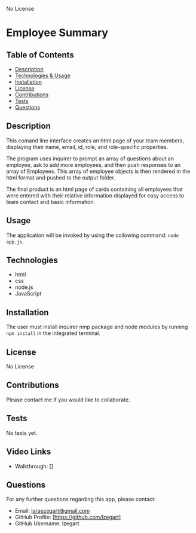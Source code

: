 
  No License 

  # Employee Summary

  ## Table of Contents
  * [Description](#description)
  * [Technologies & Usage](#technologies-&-usage) 
  * [Installation](#installation)
  * [License](#license)
  * [Contributions](#contributions)
  * [Tests](#tests)
  * [Questions](#questions)

  ## Description
  This comand line interface creates an html page of your team members, displaying their name, email, id, role, and role-specific properties.

  The program uses inquirer to prompt an array of questions about an employee, ask to add more employees, and then push responses to an array of Employees. This array of employee objects is then rendered in the html format and pushed to the output folder.

  The final product is an html page of cards containing all employees that were entered with their relative information displayed for easy access to team contact and basic information.

  ## Usage
  The application will be invoked by using the collowing command: `node app.js`.

  ## Technologies
  *  html 
  *  css 
  *  node.js 
  *  JavaScript

  ## Installation
  The user must install inquirer nmp package and node modules by running `npm install` in the integrated terminal.

  ## License
  No License

  ## Contributions
  Please contact me if you would like to collaborate.

  ## Tests
  No tests yet.

  ## Video Links
  * Walkthrough: []

  ## Questions
  For any further questions regarding this app, please contact:
  * Email: laraezegart@gmail.com
  * GitHub Profile: [https://github.com/lzegart]
  * GitHub Username: lzegart
  